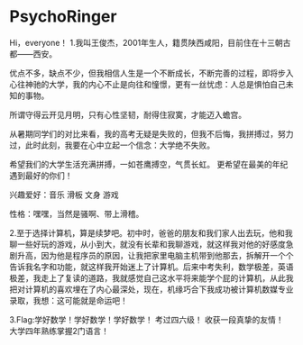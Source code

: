 # PsychoRinger
Hi，everyone！
1.我叫王俊杰，2001年生人，籍贯陕西咸阳，目前住在十三朝古都——西安。

优点不多，缺点不少，但我相信人生是一个不断成长，不断完善的过程，即将步入心往神驰的大学，我的内心不止是向往和憧憬，更有一丝忧虑：人总是惧怕自己未知的事物。

所谓守得云开见月明，只有心性坚韧，耐得住寂寞，才能迈入蟾宫。

从暑期同学们的对比来看，我的高考无疑是失败的，但我不后悔，我拼搏过，努力过，此时此刻，我要在心中立起一个信念：大学绝不失败。

希望我们的大学生活充满拼搏，一如苍鹰搏空，气贯长虹。
更希望在最美的年纪遇到最好的你们！

兴趣爱好：音乐 滑板 文身 游戏

性格：嘿嘿，当然是骚啊、带上滑稽。

2.至于选择计算机，算是续梦吧。初中时，爸爸的朋友和我们家人出去玩，他和我聊一些好玩的游戏，从小到大，就没有长辈和我聊游戏，就这样我对他的好感度急剧升高，因为他是程序员的原因，让我把家里电脑主机带到他那去，拆解开一个个告诉我名字和功能，就这样我开始迷上了计算机。后来中考失利，数学极差，英语极差，我走上了复读的道路，我就感觉自己这水平将来能学个屁的计算机，从此我把对计算机的喜欢埋在了内心最深处，现在，机缘巧合下我成功被计算机数媒专业录取，我想：这可能就是命运吧！

3.Flag:学好数学！学好数学！学好数学！
       考过四六级！
       收获一段真挚的友情！
       大学四年熟练掌握2门语言！
